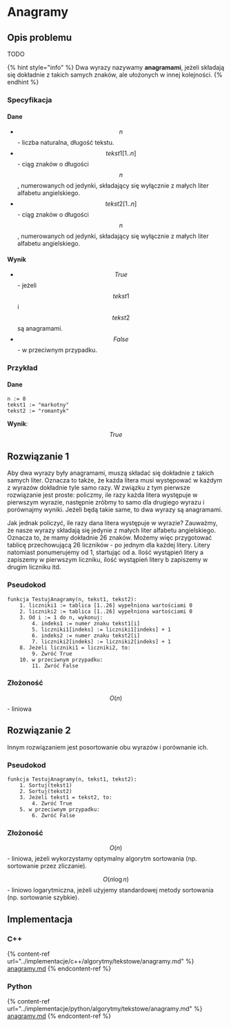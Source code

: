 # Anagramy

## Opis problemu

TODO

{% hint style="info" %}
Dwa wyrazy nazywamy **anagramami**, jeżeli składają się dokładnie z takich samych znaków, ale ułożonych w innej kolejności.
{% endhint %}

### Specyfikacja

#### Dane

* $$n$$ - liczba naturalna, długość tekstu.
* $$tekst1[1..n]$$ - ciąg znaków o długości $$n$$, numerowanych od jedynki, składający się wyłącznie z małych liter alfabetu angielskiego.
* $$tekst2[1..n]$$ - ciąg znaków o długości $$n$$, numerowanych od jedynki, składający się wyłącznie z małych liter alfabetu angielskiego.

#### Wynik

* $$True$$ - jeżeli $$tekst1$$ i $$tekst2$$ są anagramami.
* $$False$$ - w przeciwnym przypadku.

### Przykład

#### Dane

```
n := 8
tekst1 := "markotny"
tekst2 := "romantyk"
```

**Wynik**: $$True$$ 

## Rozwiązanie 1

Aby dwa wyrazy były anagramami, muszą składać się dokładnie z takich samych liter. Oznacza to także, że każda litera musi występować w każdym z wyrazów dokładnie tyle samo razy. W związku z tym pierwsze rozwiązanie jest proste: policzmy, ile razy każda litera występuje w pierwszym wyrazie, następnie zróbmy to samo dla drugiego wyrazu i porównajmy wyniki. Jeżeli będą takie same, to dwa wyrazy są anagramami.

Jak jednak policzyć, ile razy dana litera występuje w wyrazie? Zauważmy, że nasze wyrazy składają się jedynie z małych liter alfabetu angielskiego. Oznacza to, że mamy dokładnie 26 znaków. Możemy więc przygotować tablicę przechowującą 26 liczników - po jednym dla każdej litery. Litery natomiast ponumerujemy od 1, startując od a. Ilość wystąpień litery a zapiszemy w pierwszym liczniku, ilość wystąpień litery b zapiszemy w drugim liczniku itd.

### Pseudokod

```
funkcja TestujAnagramy(n, tekst1, tekst2):
    1. liczniki1 := tablica [1..26] wypełniona wartościami 0
    2. liczniki2 := tablica [1..26] wypełniona wartościami 0
    3. Od i := 1 do n, wykonuj:
        4. indeks1 := numer znaku tekst1[i]
        5. liczniki1[indeks] := liczniki1[indeks] + 1
        6. indeks2 := numer znaku tekst2[i]
        7. liczniki2[indeks] := liczniki2[indeks] + 1
    8. Jeżeli liczniki1 = liczniki2, to:
        9. Zwróć True
    10. w przeciwnym przypadku:
        11. Zwróć False
```

### Złożoność

$$O(n)$$ - liniowa

## Rozwiązanie 2

Innym rozwiązaniem jest posortowanie obu wyrazów i porównanie ich.

### Pseudokod

```
funkcja TestujAnagramy(n, tekst1, tekst2):
    1. Sortuj(tekst1)
    2. Sortuj(tekst2)
    3. Jeżeli tekst1 = tekst2, to:
        4. Zwróć True
    5. w przeciwnym przypadku:
        6. Zwróć False 
```

### Złożoność

$$O(n)$$ - liniowa, jeżeli wykorzystamy optymalny algorytm sortowania (np. sortowanie przez zliczanie).

$$O(n\log{n})$$ - liniowo logarytmiczna, jeżeli użyjemy standardowej metody sortowania (np. sortowanie szybkie). 

## Implementacja

### C++

{% content-ref url="../implementacje/c++/algorytmy/tekstowe/anagramy.md" %}
[anagramy.md](../implementacje/c++/algorytmy/tekstowe/anagramy.md)
{% endcontent-ref %}

### Python

{% content-ref url="../implementacje/python/algorytmy/tekstowe/anagramy.md" %}
[anagramy.md](../implementacje/python/algorytmy/tekstowe/anagramy.md)
{% endcontent-ref %}

